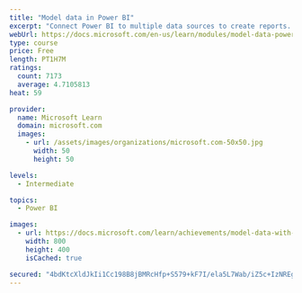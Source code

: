 ```yaml
---
title: "Model data in Power BI"
excerpt: "Connect Power BI to multiple data sources to create reports. Define the relationship between your data sources."
webUrl: https://docs.microsoft.com/en-us/learn/modules/model-data-power-bi/
type: course
price: Free
length: PT1H7M
ratings:
  count: 7173
  average: 4.7105813
heat: 59

provider:
  name: Microsoft Learn
  domain: microsoft.com
  images:
    - url: /assets/images/organizations/microsoft.com-50x50.jpg
      width: 50
      height: 50

levels:
  - Intermediate

topics:
  - Power BI

images:
  - url: https://docs.microsoft.com/learn/achievements/model-data-with-power-bi-desktop-social.png
    width: 800
    height: 400
    isCached: true

secured: "4bdKtcXldJkIi1Cc198B8jBMRcHfp+S579+kF7I/ela5L7Wab/iZ5c+IzNREg3k3189fQ1FPwzn1iKsPJduMHAZt7hNu8jrnNHDch97ImJ0fun3YtMIbqFFNnmIQrf9PmP8Td7Duw8OkW6Bnnh5jP1G5/UaDbHSOLUDHzgmapEirwHngkBo4jRnXZf86+neqn3sRv/QRcKpgy02iQtv6DEewIPKs7TR8DptWjIvia3vK1mtWf1GosYp87b+AlJns7JC6dnl53F3ZnyuxoWd4Zi5luIm99a+Y7zU3KrGda4lQ5MA46/xn6lj5olvWcsxFlH2tlKQKMXqtZj4Blv6Ut2CjLvyzV5VUsM9xT2aR5cCewSjBYeZjA245zRhQYAaRacGUEhsELKDwr8QzlZEncLC5aD5+P2czIrrGZl/y8zg=;q6hHlX/QMGWJoEYykDSLWQ=="
---
```


